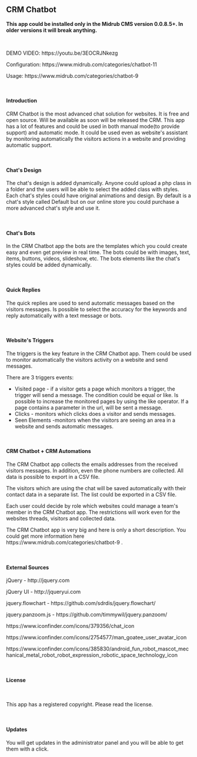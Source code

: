 <h2>CRM Chatbot</h2>

<p><strong>This app could be installed only in the Midrub CMS version 0.0.8.5+. In older versions it will break anything.</strong></p>

<br>

<p>DEMO VIDEO: https://youtu.be/3EOCRJNkezg</p>

<p>Configuration: https://www.midrub.com/categories/chatbot-11</p>

<p>Usage: https://www.midrub.com/categories/chatbot-9</p>

<br>

<h4>Introduction</h4>

<p>CRM Chatbot is the most advanced chat solution for websites. It is free and open source. Will be available as soon will be released the CRM. This app has a lot of features and could be used in both manual mode(to provide support) and automatic mode. It could be used even as website's assistant by monitoring automatically the visitors actions in a website and providing automatic support.</p>

<br>

<h4>Chat's Design</h4>

<p>The chat's design is added dynamically. Anyone could upload a php class in a folder and the users will be able to select the added class with styles. Each chat's styles could have original animations and design. By default is a chat's style called Default but on our online store you could purchase a more advanced chat's style and use it.</p>

<br>

<h4>Chat's Bots</h4>

<p>In the CRM Chatbot app the bots are the templates which you could create easy and even get preview in real time. The bots could be with images, text, items, buttons, videos, slideshow, etc. The bots elements like the chat's styles could be added dynamically.</p>

<br>

<h4>Quick Replies</h4>

<p>The quick replies are used to send automatic messages based on the visitors messages. Is possible to select the accuracy for the keywords and reply automatically with a text message or bots.</p>

<br>

<h4>Website's Triggers</h4>

<p>The triggers is the key feature in the CRM Chatbot app. Them could be used to monitor automatically the visitors activity on a website and send messages.</p>

<p>There are 3 triggers events: </p>

<ul>
    <li>Visited page - if a visitor gets a page which monitors a trigger, the trigger will send a message. The condition could be equal or like. Is possible to increase the monitored pages by using the like operator. If a page contains a parameter in the url, will be sent a message.</li>
    <li>Clicks - monitors which clicks does a visitor and sends messages.</li>
    <li>Seen Elements -monitors when the visitors are seeing an area in a website and sends automatic messages.</li>
</ul>

<br>

<h4>CRM Chatbot + CRM Automations</h4>

<p>The CRM Chatbot app collects the emails addresses from the received visitors messages. In addition, even the phone numbers are collected. All data is possible to export in a CSV file.</p>

<p>The visitors which are using the chat will be saved automatically with their contact data in a separate list. The list could be exported in a CSV file.</p>

<p>Each user could decide by role which websites could manage a team's member in the CRM Chatbot app. The restrictions will work even for the websites threads, visitors and collected data.</p>

<p>The CRM Chatbot app is very big and here is only a short description. You could get more information here https://www.midrub.com/categories/chatbot-9 .</p>

<br>

<h4>External Sources</h4>

<p>jQuery - http://jquery.com</p>

<p>jQuery UI - http://jqueryui.com</p>

<p>jquery.flowchart - https://github.com/sdrdis/jquery.flowchart/</p>

<p>jquery.panzoom.js - https://github.com/timmywil/jquery.panzoom/</p>

<p>https://www.iconfinder.com/icons/379356/chat_icon</p>

<p>https://www.iconfinder.com/icons/2754577/man_goatee_user_avatar_icon</p>

<p>https://www.iconfinder.com/icons/385830/android_fun_robot_mascot_mechanical_metal_robot_robot_expression_robotic_space_technology_icon</p>

<br>

<h4>License</h4>

<br>

<p>This app has a registered copyright. Please read the license.</p>

<br>

<h4>Updates</h4>

<p>You will get updates in the administrator panel and you will be able to get them with a click.</p>